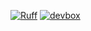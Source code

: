 [![Ruff](https://img.shields.io/endpoint?url=https://raw.githubusercontent.com/astral-sh/ruff/main/assets/badge/v2.json)](https://github.com/astral-sh/ruff)
[![devbox](https://img.shields.io/badge/devbox-0.16.0-blue)](https://github.com/astral-sh/devbox)
